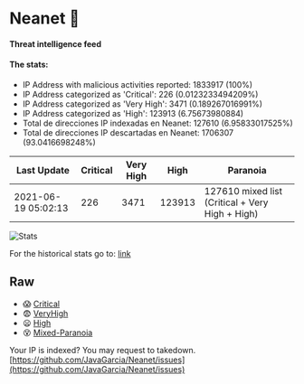 # Neanet :hocho:
#### Threat intelligence feed
#### The stats:

- IP Address with malicious activities reported: 1833917 (100%)
- IP Address categorized as 'Critical':  226 (0.0123233494209%)
- IP Address categorized as 'Very High':  3471 (0.189267016991%)
- IP Address categorized as 'High':  123913 (6.75673980884)
- Total de direcciones IP indexadas en Neanet:  127610 (6.95833017525%)
- Total de direcciones IP descartadas en Neanet:  1706307 (93.0416698248%)

| Last Update | Critical | Very High | High | Paranoia |
| --- | --- | --- | --- | --- |
| 2021-06-19 05:02:13 | 226 | 3471 | 123913 | 127610 mixed list (Critical + Very High + High)|

![Stats](https://docs.google.com/spreadsheets/d/e/2PACX-1vSnaNMIXVabIpDJjufMlzH7poXnshF3mgd8Is1g9ytUEzVsP5my4Trn8f-xkoLLQ38xpL3HtmUexLo6/pubchart?oid=501124687&format=image)

For the historical stats go to: [link](/stats.csv)
## Raw
- :scream: [Critical](https://raw.githubusercontent.com/JavaGarcia/Neanet/master/blacklists/neanet_critical.txt)
- :fearful: [VeryHigh](https://raw.githubusercontent.com/JavaGarcia/Neanet/master/blacklists/neanet_veryHigh.txtt)
- :frowning: [High](https://raw.githubusercontent.com/JavaGarcia/Neanet/master/blacklists/neanet_high.txt)
- :dizzy_face: [Mixed-Paranoia](https://raw.githubusercontent.com/JavaGarcia/Neanet/master/blacklists/neanet_all.txt)


Your IP is indexed? You may request to takedown. [https://github.com/JavaGarcia/Neanet/issues](https://github.com/JavaGarcia/Neanet/issues)




























































































































































































































































































































































































































































































































































































































































































































































































































































































































































































































































































































































































































































































































































































































































































































































































































































































































































































































































































































































































































































































































































































































































































































































































































































































































































































































































































































































































































































































































































































































































































































































































































































































































































































































































































































































































































































































































































































































































































































































































































































































































































































































































































































































































































































































































































































































































































































































































































































































































































































































































































































































































































































































































































































































































































































































































































































































































































































































































































































































































































































































































































































































































































































































































































































































































































































































































































































































































































































































































































































































































































































































































































































































